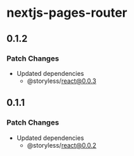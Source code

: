 # nextjs-pages-router

## 0.1.2

### Patch Changes

- Updated dependencies
  - @storyless/react@0.0.3

## 0.1.1

### Patch Changes

- Updated dependencies
  - @storyless/react@0.0.2
